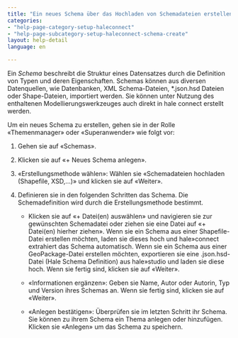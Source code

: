 ```yaml
---
title: "Ein neues Schema über das Hochladen von Schemadateien erstellen"
categories:
- "help-page-category-setup-haleconnect"
- "help-page-subcategory-setup-haleconnect-schema-create"
layout: help-detail
language: en

---
```


Ein *Schema* beschreibt die Struktur eines Datensatzes durch die Definition von Typen und deren Eigenschaften. Schemas können aus diversen Datenquellen, wie Datenbanken, XML Schema-Dateien, \*.json.hsd Dateien oder Shape-Dateien, importiert werden. Sie können unter Nutzung des enthaltenen Modellierungswerkzeuges auch direkt in hale connect erstellt werden.

Um ein neues Schema zu erstellen, gehen sie in der Rolle &laquo;Themenmanager&raquo; oder &laquo;Superanwender&raquo; wie folgt vor:

1. Gehen sie auf &laquo;Schemas&raquo;.
2. Klicken sie auf &laquo;+ Neues Schema anlegen&raquo;.
3. &laquo;Erstellungsmethode wählen&raquo;: Wählen sie &laquo;Schemadateien hochladen (Shapefile, XSD,...)&raquo; und klicken sie auf &laquo;Weiter&raquo;.
4. Definieren sie in den folgenden Schritten das Schema. Die Schemadefinition wird durch die Erstellungsmethode bestimmt.

    * Klicken sie auf &laquo;+ Datei(en) auswählen&raquo; und navigieren sie zur gewünschten Schemadatei oder ziehen sie eine Datei auf &laquo;+ Datei(en) hierher ziehen&raquo;. Wenn sie ein Schema aus einer Shapefile-Datei erstellen möchten, laden sie dieses hoch und hale»connect extrahiert das Schema automatisch. Wenn sie ein Schema aus einer GeoPackage-Datei erstellen möchten, exportieren sie eine .json.hsd-Datei (Hale Schema Definition) aus hale»studio und laden sie diese hoch. Wenn sie fertig sind, klicken sie auf &laquo;Weiter&raquo;.

    *  &laquo;Informationen ergänzen&raquo;: Geben sie Name, Autor oder Autorin, Typ und Version ihres Schemas an. Wenn sie fertig sind, klicken sie auf &laquo;Weiter&raquo;.

    * &laquo;Anlegen bestätigen&raquo;: Überprüfen sie im letzten Schritt ihr Schema. Sie können zu ihrem Schema ein Thema anlegen oder hinzufügen. Klicken sie &laquo;Anlegen&raquo; um das Schema zu speichern.
